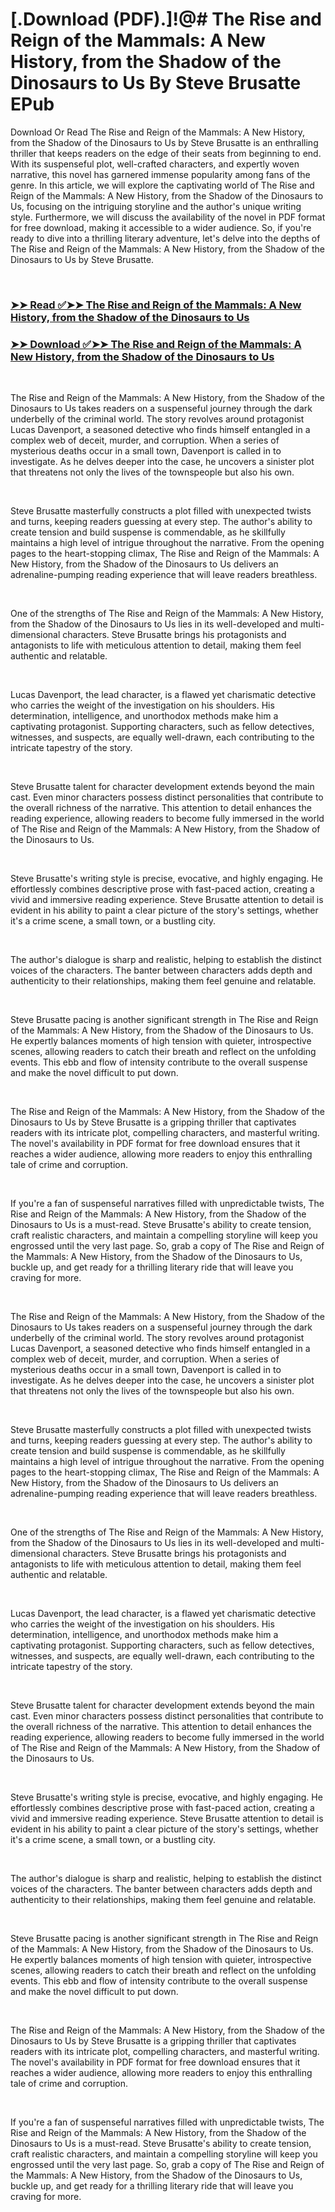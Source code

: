 # [.Download (PDF).]!@# The Rise and Reign of the Mammals: A New History, from the Shadow of the Dinosaurs to Us By Steve Brusatte EPub

<p>Download Or Read The Rise and Reign of the Mammals: A New History, from the Shadow of the Dinosaurs to Us by Steve Brusatte is an enthralling thriller that keeps readers on the edge of their seats from beginning to end. With its suspenseful plot, well-crafted characters, and expertly woven narrative, this novel has garnered immense popularity among fans of the genre. In this article, we will explore the captivating world of The Rise and Reign of the Mammals: A New History, from the Shadow of the Dinosaurs to Us, focusing on the intriguing storyline and the author's unique writing style. Furthermore, we will discuss the availability of the novel in PDF format for free download, making it accessible to a wider audience. So, if you're ready to dive into a thrilling literary adventure, let's delve into the depths of The Rise and Reign of the Mammals: A New History, from the Shadow of the Dinosaurs to Us by Steve Brusatte.</p>
<p>&nbsp;</p>

### [➤➤ Read ✅➤➤ The Rise and Reign of the Mammals: A New History, from the Shadow of the Dinosaurs to Us](https://thehelpfulbooks.blogspot.com/id/58986604)

### [➤➤ Download ✅➤➤ The Rise and Reign of the Mammals: A New History, from the Shadow of the Dinosaurs to Us](https://thehelpfulbooks.blogspot.com/id/58986604)

<p>&nbsp;</p>
<p>The Rise and Reign of the Mammals: A New History, from the Shadow of the Dinosaurs to Us takes readers on a suspenseful journey through the dark underbelly of the criminal world. The story revolves around protagonist Lucas Davenport, a seasoned detective who finds himself entangled in a complex web of deceit, murder, and corruption. When a series of mysterious deaths occur in a small town, Davenport is called in to investigate. As he delves deeper into the case, he uncovers a sinister plot that threatens not only the lives of the townspeople but also his own.</p>
<p>&nbsp;</p>
<p>Steve Brusatte masterfully constructs a plot filled with unexpected twists and turns, keeping readers guessing at every step. The author's ability to create tension and build suspense is commendable, as he skillfully maintains a high level of intrigue throughout the narrative. From the opening pages to the heart-stopping climax, The Rise and Reign of the Mammals: A New History, from the Shadow of the Dinosaurs to Us delivers an adrenaline-pumping reading experience that will leave readers breathless.</p>
<p>&nbsp;</p>
<p>One of the strengths of The Rise and Reign of the Mammals: A New History, from the Shadow of the Dinosaurs to Us lies in its well-developed and multi-dimensional characters. Steve Brusatte brings his protagonists and antagonists to life with meticulous attention to detail, making them feel authentic and relatable.</p>
<p>&nbsp;</p>
<p>Lucas Davenport, the lead character, is a flawed yet charismatic detective who carries the weight of the investigation on his shoulders. His determination, intelligence, and unorthodox methods make him a captivating protagonist. Supporting characters, such as fellow detectives, witnesses, and suspects, are equally well-drawn, each contributing to the intricate tapestry of the story.</p>
<p>&nbsp;</p>
<p>Steve Brusatte talent for character development extends beyond the main cast. Even minor characters possess distinct personalities that contribute to the overall richness of the narrative. This attention to detail enhances the reading experience, allowing readers to become fully immersed in the world of The Rise and Reign of the Mammals: A New History, from the Shadow of the Dinosaurs to Us.</p>
<p>&nbsp;</p>
<p>Steve Brusatte's writing style is precise, evocative, and highly engaging. He effortlessly combines descriptive prose with fast-paced action, creating a vivid and immersive reading experience. Steve Brusatte attention to detail is evident in his ability to paint a clear picture of the story's settings, whether it's a crime scene, a small town, or a bustling city.</p>
<p>&nbsp;</p>
<p>The author's dialogue is sharp and realistic, helping to establish the distinct voices of the characters. The banter between characters adds depth and authenticity to their relationships, making them feel genuine and relatable.</p>
<p>&nbsp;</p>
<p>Steve Brusatte pacing is another significant strength in The Rise and Reign of the Mammals: A New History, from the Shadow of the Dinosaurs to Us. He expertly balances moments of high tension with quieter, introspective scenes, allowing readers to catch their breath and reflect on the unfolding events. This ebb and flow of intensity contribute to the overall suspense and make the novel difficult to put down.</p>
<p>&nbsp;</p>
<p>The Rise and Reign of the Mammals: A New History, from the Shadow of the Dinosaurs to Us by Steve Brusatte is a gripping thriller that captivates readers with its intricate plot, compelling characters, and masterful writing. The novel's availability in PDF format for free download ensures that it reaches a wider audience, allowing more readers to enjoy this enthralling tale of crime and corruption.</p>
<p>&nbsp;</p>
<p>If you're a fan of suspenseful narratives filled with unpredictable twists, The Rise and Reign of the Mammals: A New History, from the Shadow of the Dinosaurs to Us is a must-read. Steve Brusatte's ability to create tension, craft realistic characters, and maintain a compelling storyline will keep you engrossed until the very last page. So, grab a copy of The Rise and Reign of the Mammals: A New History, from the Shadow of the Dinosaurs to Us, buckle up, and get ready for a thrilling literary ride that will leave you craving for more.</p>
<p>&nbsp;</p>
<p>The Rise and Reign of the Mammals: A New History, from the Shadow of the Dinosaurs to Us takes readers on a suspenseful journey through the dark underbelly of the criminal world. The story revolves around protagonist Lucas Davenport, a seasoned detective who finds himself entangled in a complex web of deceit, murder, and corruption. When a series of mysterious deaths occur in a small town, Davenport is called in to investigate. As he delves deeper into the case, he uncovers a sinister plot that threatens not only the lives of the townspeople but also his own.</p>
<p>&nbsp;</p>
<p>Steve Brusatte masterfully constructs a plot filled with unexpected twists and turns, keeping readers guessing at every step. The author's ability to create tension and build suspense is commendable, as he skillfully maintains a high level of intrigue throughout the narrative. From the opening pages to the heart-stopping climax, The Rise and Reign of the Mammals: A New History, from the Shadow of the Dinosaurs to Us delivers an adrenaline-pumping reading experience that will leave readers breathless.</p>
<p>&nbsp;</p>
<p>One of the strengths of The Rise and Reign of the Mammals: A New History, from the Shadow of the Dinosaurs to Us lies in its well-developed and multi-dimensional characters. Steve Brusatte brings his protagonists and antagonists to life with meticulous attention to detail, making them feel authentic and relatable.</p>
<p>&nbsp;</p>
<p>Lucas Davenport, the lead character, is a flawed yet charismatic detective who carries the weight of the investigation on his shoulders. His determination, intelligence, and unorthodox methods make him a captivating protagonist. Supporting characters, such as fellow detectives, witnesses, and suspects, are equally well-drawn, each contributing to the intricate tapestry of the story.</p>
<p>&nbsp;</p>
<p>Steve Brusatte talent for character development extends beyond the main cast. Even minor characters possess distinct personalities that contribute to the overall richness of the narrative. This attention to detail enhances the reading experience, allowing readers to become fully immersed in the world of The Rise and Reign of the Mammals: A New History, from the Shadow of the Dinosaurs to Us.</p>
<p>&nbsp;</p>
<p>Steve Brusatte's writing style is precise, evocative, and highly engaging. He effortlessly combines descriptive prose with fast-paced action, creating a vivid and immersive reading experience. Steve Brusatte attention to detail is evident in his ability to paint a clear picture of the story's settings, whether it's a crime scene, a small town, or a bustling city.</p>
<p>&nbsp;</p>
<p>The author's dialogue is sharp and realistic, helping to establish the distinct voices of the characters. The banter between characters adds depth and authenticity to their relationships, making them feel genuine and relatable.</p>
<p>&nbsp;</p>
<p>Steve Brusatte pacing is another significant strength in The Rise and Reign of the Mammals: A New History, from the Shadow of the Dinosaurs to Us. He expertly balances moments of high tension with quieter, introspective scenes, allowing readers to catch their breath and reflect on the unfolding events. This ebb and flow of intensity contribute to the overall suspense and make the novel difficult to put down.</p>
<p>&nbsp;</p>
<p>The Rise and Reign of the Mammals: A New History, from the Shadow of the Dinosaurs to Us by Steve Brusatte is a gripping thriller that captivates readers with its intricate plot, compelling characters, and masterful writing. The novel's availability in PDF format for free download ensures that it reaches a wider audience, allowing more readers to enjoy this enthralling tale of crime and corruption.</p>
<p>&nbsp;</p>
<p>If you're a fan of suspenseful narratives filled with unpredictable twists, The Rise and Reign of the Mammals: A New History, from the Shadow of the Dinosaurs to Us is a must-read. Steve Brusatte's ability to create tension, craft realistic characters, and maintain a compelling storyline will keep you engrossed until the very last page. So, grab a copy of The Rise and Reign of the Mammals: A New History, from the Shadow of the Dinosaurs to Us, buckle up, and get ready for a thrilling literary ride that will leave you craving for more.</p>
<p>&nbsp;</p>
